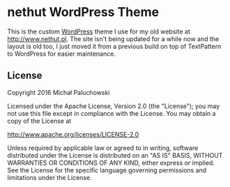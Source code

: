 # nethut WordPress Theme

This is the custom [WordPress](http://www.wordpress.org) theme I use for my old website at http://www.nethut.pl. The site isn't being updated for a while now and the layout is old too, I just moved it from a previous build on top of TextPattern to WordPress for easier maintenance.

## License

Copyright 2016 Michał Paluchowski

Licensed under the Apache License, Version 2.0 (the "License");
you may not use this file except in compliance with the License.
You may obtain a copy of the License at

http://www.apache.org/licenses/LICENSE-2.0

Unless required by applicable law or agreed to in writing, software
distributed under the License is distributed on an "AS IS" BASIS,
WITHOUT WARRANTIES OR CONDITIONS OF ANY KIND, either express or implied.
See the License for the specific language governing permissions and
limitations under the License.
